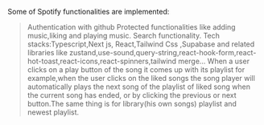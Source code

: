 Some of Spotify functionalities are implemented:
>Authentication with github
>Protected functionalities like adding music,liking and playing music.
>Search functionality.
>Tech stacks:Typescript,Next js, React,Tailwind Css ,Supabase and related libraries like zustand,use-sound,query-string,react-hook-form,react-hot-toast,react-icons,react-spinners,tailwind merge...
>When a user clicks on a play button of the song it comes up with its playlist for example,when the user clicks on the liked songs the song player will automatically plays the next song of the playlist of liked song when the current song has ended, or by clicking the previous or next button.The same thing is for library(his own songs) playlist and newest playlist.
